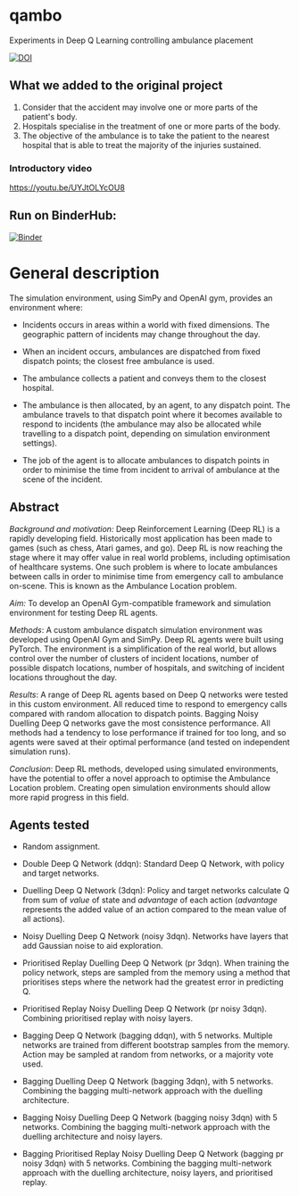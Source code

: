 # qambo
Experiments in Deep Q Learning controlling ambulance placement

[![DOI](https://zenodo.org/badge/326734877.svg)](https://zenodo.org/badge/latestdoi/326734877)
## What we added to the original project
1) Consider that the accident may involve one or more parts of the patient's body.
2) Hospitals specialise in the treatment of one or more parts of the body.
3) The objective of the ambulance is to take the patient to the nearest hospital that is able to treat the majority of the injuries sustained.

### Introductory video

https://youtu.be/UYJtOLYcOU8

## Run on BinderHub:

[![Binder](https://mybinder.org/badge_logo.svg)](https://mybinder.org/v2/gh/MichaelAllen1966/qambo/main)

# General description

The simulation environment, using SimPy and OpenAI gym, provides an environment where:

* Incidents occurs in areas within a world with fixed dimensions. The geographic pattern of incidents may change throughout the day.

* When an incident occurs, ambulances are dispatched from fixed dispatch points; the closest free ambulance is used.

* The ambulance collects a patient and conveys them to the closest hospital.

* The ambulance is then allocated, by an agent, to any dispatch point. The ambulance travels to that dispatch point where it becomes available to respond to incidents (the ambulance may also be allocated while travelling to a dispatch point, depending on simulation environment settings).

* The job of the agent is to allocate ambulances to dispatch points in order to minimise the time from incident to arrival of ambulance at the scene of the incident.


## Abstract 

*Background and motivation:* Deep Reinforcement Learning  (Deep RL) is a rapidly developing field. Historically most application has been made to games (such as chess, Atari games, and go). Deep RL is now reaching the stage where it may offer value in real world problems, including optimisation of healthcare systems. One such problem is where to locate ambulances between calls in order to minimise time from emergency call to ambulance on-scene. This is known as the Ambulance Location problem.

*Aim:* To develop an OpenAI Gym-compatible framework and simulation environment for testing Deep RL agents.

*Methods*: A custom ambulance dispatch simulation environment was developed using OpenAI Gym and SimPy. Deep RL agents were built using PyTorch. The environment is a simplification of the real world, but allows control over the number of clusters of incident locations, number of possible dispatch locations, number of hospitals, and switching of incident locations throughout the day.

*Results*: A range of Deep RL agents based on Deep Q networks were tested in this custom environment. All reduced time to respond to emergency calls compared with random allocation to dispatch points. Bagging Noisy Duelling Deep Q networks gave the most consistence performance. All methods had a tendency to lose performance if trained for too long, and so agents were saved at their optimal performance (and tested on independent simulation runs).

*Conclusion*: Deep RL methods, developed using simulated environments, have the potential to offer a novel approach to optimise the Ambulance Location problem. Creating open simulation environments should allow more rapid progress in this field.

## Agents tested

* Random assignment.
    
* Double Deep Q Network (ddqn): Standard Deep Q Network, with policy and target networks.
    
* Duelling Deep Q Network (3dqn): Policy and target networks calculate Q from sum of *value* of state and *advantage* of each action (*advantage* represents the added value of an action compared to the mean value of all actions).
    
* Noisy Duelling Deep Q Network (noisy 3dqn). Networks have layers that add Gaussian noise to aid exploration.
    
* Prioritised Replay Duelling Deep Q Network (pr 3dqn). When training the policy network, steps are sampled from the memory using a method that prioritises steps where the network had the greatest error in predicting Q.
    
* Prioritised Replay Noisy Duelling Deep Q Network (pr noisy 3dqn). Combining prioritised replay with noisy layers.
    
* Bagging Deep Q Network (bagging ddqn), with 5 networks. Multiple networks are trained from different bootstrap samples from the memory. Action may be sampled at random from networks, or a majority vote used.
    
* Bagging Duelling Deep Q Network (bagging 3dqn), with 5 networks. Combining the bagging multi-network approach with the duelling architecture.
    
* Bagging Noisy Duelling Deep Q Network (bagging noisy 3dqn) with 5 networks. Combining the bagging multi-network approach with the duelling architecture and noisy layers.
    
* Bagging Prioritised Replay Noisy Duelling Deep Q Network (bagging pr noisy 3dqn) with 5 networks. Combining the bagging multi-network approach with the duelling architecture, noisy layers, and prioritised replay.


